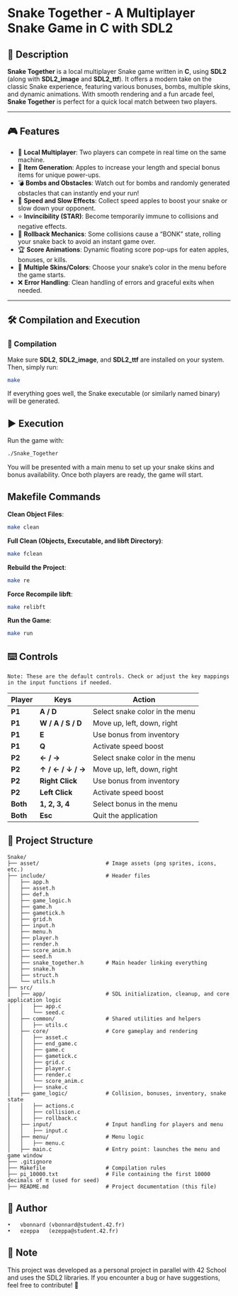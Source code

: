 # Snake Together - A Multiplayer Snake Game in C with SDL2

## 📌 Description
**Snake Together** is a local multiplayer Snake game written in **C**, using **SDL2** (along with **SDL2_image** and **SDL2_ttf**). It offers a modern take on the classic Snake experience, featuring various bonuses, bombs, multiple skins, and dynamic animations. With smooth rendering and a fun arcade feel, **Snake Together** is perfect for a quick local match between two players.

---

## 🎮 Features

- 🐍 **Local Multiplayer**: Two players can compete in real time on the same machine.
- 🍏 **Item Generation**: Apples to increase your length and special bonus items for unique power-ups.
- 💣 **Bombs and Obstacles**: Watch out for bombs and randomly generated obstacles that can instantly end your run!
- 🚀 **Speed and Slow Effects**: Collect speed apples to boost your snake or slow down your opponent.
- ⭐ **Invincibility (STAR)**: Become temporarily immune to collisions and negative effects.
- 🔁 **Rollback Mechanics**: Some collisions cause a “BONK” state, rolling your snake back to avoid an instant game over.
- 🏆 **Score Animations**: Dynamic floating score pop-ups for eaten apples, bonuses, or kills.
- 🎨 **Multiple Skins/Colors**: Choose your snake’s color in the menu before the game starts.
- ❌ **Error Handling**: Clean handling of errors and graceful exits when needed.

---

## 🛠 Compilation and Execution

### 🔧 Compilation
Make sure **SDL2**, **SDL2_image**, and **SDL2_ttf** are installed on your system. Then, simply run:
```sh
make
```
If everything goes well, the Snake executable (or similarly named binary) will be generated.

## ▶️ Execution

Run the game with:
```sh
./Snake_Together
```
You will be presented with a main menu to set up your snake skins and bonus availability. Once both players are ready, the game will start.

## Makefile Commands

**Clean Object Files**:
```sh
make clean
```

**Full Clean (Objects, Executable, and libft Directory)**:

```sh
make fclean
```

**Rebuild the Project**:
```sh
make re
```
**Force Recompile libft**:
```sh
make relibft
```
**Run the Game**:
```sh
make run
```

## ⌨️ Controls

	Note: These are the default controls. Check or adjust the key mappings in the input functions if needed.

| Player | Keys                | Action                                        |
|--------|---------------------|-----------------------------------------------|
| **P1** | **A / D**           | Select snake color in the menu                |
| **P1** | **W / A / S / D**   | Move up, left, down, right                    |
| **P1** | **E**               | Use bonus from inventory                      |
| **P1** | **Q**               | Activate speed boost                          |
| **P2** | **← / →**           | Select snake color in the menu                |
| **P2** | **↑ / ← / ↓ / →**   | Move up, left, down, right                    |
| **P2** | **Right Click**     | Use bonus from inventory                      |
| **P2** | **Left Click**      | Activate speed boost                          |
| **Both** | **1, 2, 3, 4**     | Select bonus in the menu                      |
| **Both** | **Esc**            | Quit the application                          |

## 📂 Project Structure

```
Snake/
├── asset/                     # Image assets (png sprites, icons, etc.)
├── include/                   # Header files
│   ├── app.h
│   ├── asset.h
│   ├── def.h
│   ├── game_logic.h
│   ├── game.h
│   ├── gametick.h
│   ├── grid.h
│   ├── input.h
│   ├── menu.h
│   ├── player.h
│   ├── render.h
│   ├── score_anim.h
│   ├── seed.h
│   ├── snake_together.h       # Main header linking everything
│   ├── snake.h
│   ├── struct.h
│   └── utils.h
├── src/
│   ├── app/                   # SDL initialization, cleanup, and core application logic
│   │   ├── app.c
│   │   └── seed.c
│   ├── common/                # Shared utilities and helpers
│   │   ├── utils.c
│   ├── core/                  # Core gameplay and rendering
│   │   ├── asset.c
│   │   ├── end_game.c
│   │   ├── game.c
│   │   ├── gametick.c
│   │   ├── grid.c
│   │   ├── player.c
│   │   ├── render.c
│   │   └── score_anim.c
│   │   ├── snake.c
│   ├── game_logic/            # Collision, bonuses, inventory, snake state
│   │   ├── actions.c
│   │   ├── collision.c
│   │   ├── rollback.c
│   ├── input/                 # Input handling for players and menu
│   │   ├── input.c
│   ├── menu/                  # Menu logic
│   │   ├── menu.c
│   ├── main.c                 # Entry point: launches the menu and game window
├── .gitignore
├── Makefile                   # Compilation rules
├── pi_10000.txt               # File containing the first 10000 decimals of π (used for seed)
├── README.md                  # Project documentation (this file)
```

## 📜 Author
	•	vbonnard (vbonnard@student.42.fr)
	•	ezeppa 	 (ezeppa@student.42.fr)

## 📌 Note

This project was developed as a personal project in parallel with 42 School and uses the SDL2 libraries.
If you encounter a bug or have suggestions, feel free to contribute! 🚀

